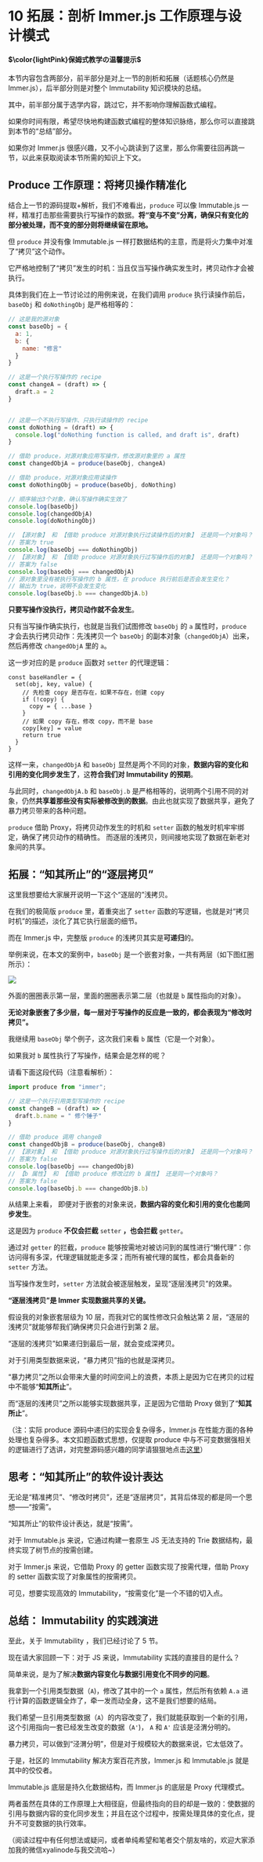 # 10 拓展：剖析 Immer.js 工作原理与设计模式

#### $\color{lightPink}保姆式教学の温馨提示$

本节内容包含两部分，前半部分是对上一节的剖析和拓展（话题核心仍然是 Immer.js），后半部分则是对整个 Immutability 知识模块的总结。

其中，前半部分属于选学内容，跳过它，并不影响你理解函数式编程。

如果你时间有限，希望尽快地构建函数式编程的整体知识脉络，那么你可以直接跳到本节的“总结”部分。

如果你对 Immer.js 很感兴趣，又不小心跳读到了这里，那么你需要往回再跳一节，以此来获取阅读本节所需的知识上下文。

## Produce 工作原理：将拷贝操作精准化

结合上一节的源码提取+解析，我们不难看出，`produce` 可以像 Immutable.js 一样，精准打击那些需要执行写操作的数据。**将“变与不变”分离，确保只有变化的部分被处理，而不变的部分则将继续留在原地。**

但 `produce` 并没有像 Immutable.js 一样打数据结构的主意，而是将火力集中对准了“拷贝”这个动作。

它严格地控制了“拷贝”发生的时机：当且仅当写操作确实发生时，拷贝动作才会被执行。

具体到我们在上一节讨论过的用例来说，在我们调用 `produce` 执行读操作前后，`baseObj` 和 `doNothingObj` 是严格相等的：

```js
// 这是我的源对象
const baseObj = {
  a: 1,
  b: {
    name: "修言"
  }
}

// 这是一个执行写操作的 recipe
const changeA = (draft) => {
  draft.a = 2
}


// 这是一个不执行写操作、只执行读操作的 recipe
const doNothing = (draft) => {
  console.log("doNothing function is called, and draft is", draft)
}

// 借助 produce，对源对象应用写操作，修改源对象里的 a 属性
const changedObjA = produce(baseObj, changeA)

// 借助 produce，对源对象应用读操作
const doNothingObj = produce(baseObj, doNothing)

// 顺序输出3个对象，确认写操作确实生效了
console.log(baseObj)
console.log(changedObjA)
console.log(doNothingObj)

// 【源对象】 和 【借助 produce 对源对象执行过读操作后的对象】 还是同一个对象吗？
// 答案为 true
console.log(baseObj === doNothingObj)
// 【源对象】 和 【借助 produce 对源对象执行过写操作后的对象】 还是同一个对象吗？
// 答案为 false
console.log(baseObj === changedObjA)
// 源对象里没有被执行写操作的 b 属性，在 produce 执行前后是否会发生变化？
// 输出为 true，说明不会发生变化
console.log(baseObj.b === changedObjA.b)
```

**只要写操作没执行，拷贝动作就不会发生**。

只有当写操作确实执行，也就是当我们试图修改 `baseObj` 的 `a` 属性时，`produce` 才会去执行拷贝动作：先浅拷贝一个 `baseObj` 的副本对象（`changedObjA`）出来，然后再修改 `changedObjA` 里的 `a`。

这一步对应的是 `produce` 函数对 `setter` 的代理逻辑：

```
const baseHandler = {
  set(obj, key, value) {
    // 先检查 copy 是否存在，如果不存在，创建 copy
    if (!copy) {
      copy = { ...base }
    }
    // 如果 copy 存在，修改 copy，而不是 base
    copy[key] = value
    return true
  }
}
```

这样一来，`changedObjA` 和 `baseObj` 显然是两个不同的对象，**数据内容的变化和引用的变化同步发生了**，这**符合我们对 Immutability 的预期**。

与此同时，`changedObjA.b` 和 `baseObj.b` 是严格相等的，说明两个引用不同的对象，仍然**共享着那些没有实际被修改到的数据**。由此也就实现了数据共享，避免了暴力拷贝带来的各种问题。

`produce` 借助 Proxy，将拷贝动作发生的时机和 `setter` 函数的触发时机牢牢绑定，确保了拷贝动作的精确性。 而逐层的浅拷贝，则间接地实现了数据在新老对象间的共享。

## 拓展：“知其所止”的“逐层拷贝”

这里我想要给大家展开说明一下这个“逐层的”浅拷贝。

在我们的极简版 `produce` 里，着重突出了 `setter` 函数的写逻辑，也就是对“拷贝时机”的描述，淡化了其它执行层面的细节。

而在 Immer.js 中，完整版 `produce` 的浅拷贝其实是**可递归**的。

举例来说，在本文的案例中，`baseObj` 是一个嵌套对象，一共有两层（如下图红圈所示）：

![](./images/184f1ff1dbb9442fa1b30170e245697c~tplv-k3u1fbpfcp-zoom-1.image.png)

外面的圈圈表示第一层，里面的圈圈表示第二层（也就是 `b` 属性指向的对象）。

**无论对象嵌套了多少层，每一层对于写操作的反应是一致的，都会表现为“修改时拷贝”。**

我继续用 `baseObj` 举个例子，这次我们来看 `b` 属性（它是一个对象）。

如果我对 `b` 属性执行了写操作，结果会是怎样的呢？

请看下面这段代码（注意看解析）：

```js
import produce from "immer";

// 这是一个执行引用类型写操作的 recipe
const changeB = (draft) => {
  draft.b.name = " 修个锤子"
}

// 借助 produce 调用 changeB
const changedObjB = produce(baseObj, changeB)
// 【源对象】 和 【借助 produce 对源对象执行过写操作后的对象】 还是同一个对象吗？
// 答案为 false
console.log(baseObj === changedObjB)
// 【b 属性】 和 【借助 produce 修改过的 b 属性】 还是同一个对象吗？
// 答案为 false
console.log(baseObj.b === changedObjB.b)
```

从结果上来看， 即便对于嵌套的对象来说，**数据内容的变化和引用的变化也能同步发生**。

这是因为 `produce` **不仅会拦截** `setter` **，也会拦截** `getter`。

通过对 `getter` 的拦截，`produce` 能够按需地对被访问到的属性进行“懒代理”：你访问得有多深，代理逻辑就能走多深；而所有被代理的属性，都会具备新的 `setter` 方法。

当写操作发生时，`setter` 方法就会被逐层触发，呈现“逐层浅拷贝”的效果。

**“逐层浅拷贝”是 Immer 实现数据共享的关键。**

假设我的对象嵌套层级为 10 层，而我对它的属性修改只会触达第 2 层，“逐层的浅拷贝”就能够帮我们确保拷贝只会进行到第 2 层。

“逐层的浅拷贝”如果递归到最后一层，就会变成深拷贝。

对于引用类型数据来说，“暴力拷贝”指的也就是深拷贝。

“暴力拷贝”之所以会带来大量的时间空间上的浪费，本质上是因为它在拷贝的过程中不能够“**知其所止**”。

而“逐层的浅拷贝”之所以能够实现数据共享，正是因为它借助 Proxy 做到了“**知其所止**”。

（注：实际 produce 源码中递归的实现会复杂得多，Immer.js 在性能方面的各种处理也复杂得多。本文扣题函数式思想，仅提取 produce 中与不可变数据强相关的逻辑进行了选讲，对完整源码感兴趣的同学请狠狠地点击[这里](https://github.com/immerjs/immer)）

## 思考：“知其所止”的软件设计表达

无论是“精准拷贝”、“修改时拷贝”，还是“逐层拷贝”，其背后体现的都是同一个思想——“按需”。

“知其所止”的软件设计表达，就是“按需”。

对于 Immutable.js 来说，它通过构建一套原生 JS 无法支持的 Trie 数据结构，最终实现了树节点的按需创建。

对于 Immer.js 来说，它借助 Proxy 的 getter 函数实现了按需代理，借助 Proxy 的 setter 函数实现了对象属性的按需拷贝。

可见，想要实现高效的 Immutability，“按需变化”是一个不错的切入点。

## 总结： Immutability 的实践演进

至此，关于 Immutability ，我们已经讨论了 5 节。

现在请大家回顾一下：对于 JS 来说，Immutability 实践的直接目的是什么？

简单来说，是为了解决**数据内容变化与数据引用变化不同步的问题**。

我拿到一个引用类型数据（`A`)，修改了其中的一个 `a` 属性，然后所有依赖 `A.a` 进行计算的函数逻辑全炸了，牵一发而动全身，这不是我们想要的结局。

我们希望一旦引用类型数据（`A`）的内容改变了，我们就能获取到一个新的引用，这个引用指向一套已经发生改变的数据（`A'`)， `A` 和 `A'` 应该是泾渭分明的。

暴力拷贝，可以做到“泾渭分明”，但是对于规模较大的数据来说，它太低效了。

于是，社区的 Immutability 解决方案百花齐放，Immer.js 和 Immutable.js 就是其中的佼佼者。

Immutable.js 底层是持久化数据结构，而 Immer.js 的底层是 Proxy 代理模式。

两者虽然在具体的工作原理上大相径庭，但最终指向的目的却是一致的：使数据的引用与数据内容的变化同步发生；并且在这个过程中，按需处理具体的变化点，提升不可变数据的执行效率。   
 
（阅读过程中有任何想法或疑问，或者单纯希望和笔者交个朋友啥的，欢迎大家添加我的微信xyalinode与我交流哈~）